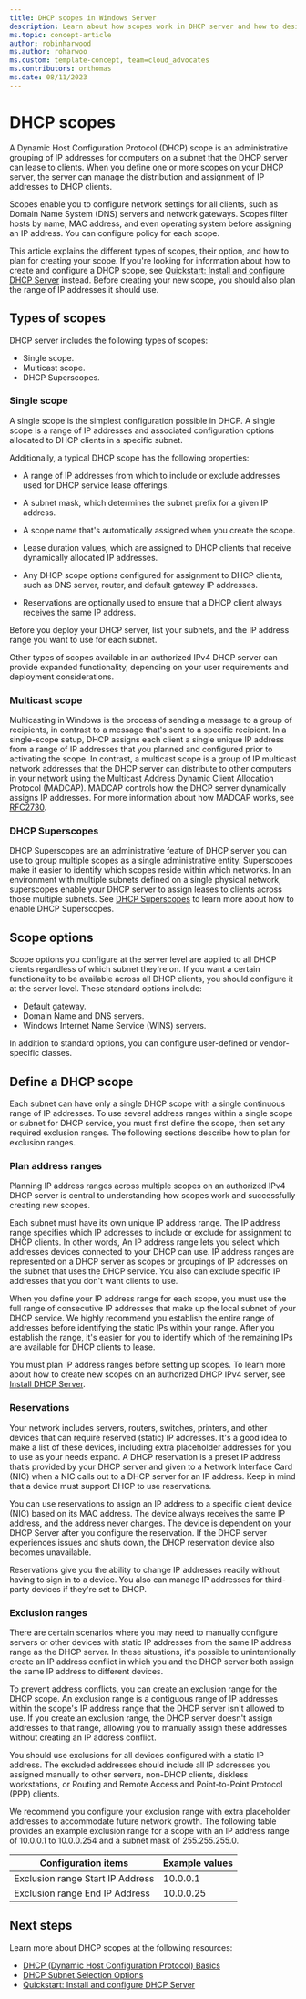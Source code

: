 ```yaml
---
title: DHCP scopes in Windows Server
description: Learn about how scopes work in DHCP server and how to design IP address ranges.
ms.topic: concept-article
author: robinharwood
ms.author: roharwoo
ms.custom: template-concept, team=cloud_advocates
ms.contributors: orthomas
ms.date: 08/11/2023
---
```


# DHCP scopes

A Dynamic Host Configuration Protocol (DHCP) scope is an administrative grouping of IP addresses for computers on a subnet that the DHCP server can lease to clients. When you define one or more scopes on your DHCP server, the server can manage the distribution and assignment of IP addresses to DHCP clients.

Scopes enable you to configure network settings for all clients, such as Domain Name System (DNS) servers and network gateways. Scopes filter hosts by name, MAC address, and even operating system before assigning an IP address. You can configure policy for each scope.

This article explains the different types of scopes, their option, and how to plan for creating your scope. If you're looking for information about how to create and configure a DHCP scope, see [Quickstart: Install and configure DHCP Server](quickstart-install-configure-dhcp-server.md) instead. Before creating your new scope, you should also plan the range of IP addresses it should use.

## Types of scopes

DHCP server includes the following types of scopes:

- Single scope.
- Multicast scope.
- DHCP Superscopes.

### Single scope

A single scope is the simplest configuration possible in DHCP. A single scope is a range of IP addresses and associated configuration options allocated to DHCP clients in a specific subnet.

Additionally, a typical DHCP scope has the following properties:

- A range of IP addresses from which to include or exclude addresses used for DHCP service lease offerings.

- A subnet mask, which determines the subnet prefix for a given IP address.

- A scope name that's automatically assigned when you create the scope.

- Lease duration values, which are assigned to DHCP clients that receive dynamically allocated IP addresses.

- Any DHCP scope options configured for assignment to DHCP clients, such as DNS server, router, and default gateway IP addresses.

- Reservations are optionally used to ensure that a DHCP client always receives the same IP address.

Before you deploy your DHCP server, list your subnets, and the IP address range you want to use for each subnet.

Other types of scopes available in an authorized IPv4 DHCP server can provide expanded functionality, depending on your user requirements and deployment considerations.

### Multicast scope

Multicasting in Windows is the process of sending a message to a group of recipients, in contrast to a message that's sent to a specific recipient. In a single-scope setup, DHCP assigns each client a single unique IP address from a range of IP addresses that you planned and configured prior to activating the scope. In contrast, a multicast scope is a group of IP multicast network addresses that the DHCP server can distribute to other computers in your network using the Multicast Address Dynamic Client Allocation Protocol (MADCAP). MADCAP controls how the DHCP server dynamically assigns IP addresses. For more information about how MADCAP works, see [RFC2730](https://www.rfc-editor.org/rfc/rfc2730).

### DHCP Superscopes

DHCP Superscopes are an administrative feature of DHCP server you can use to group multiple scopes as a single administrative entity. Superscopes make it easier to identify which scopes reside within which networks. In an environment with multiple subnets defined on a single physical network, superscopes enable your DHCP server to assign leases to clients across those multiple subnets. See [DHCP Superscopes](/openspecs/windows_protocols/ms-dhcpm/4b3dafe4-70e5-4085-969e-4bb402d9c68b) to learn more about how to enable DHCP Superscopes.

## Scope options

Scope options you configure at the server level are applied to all DHCP clients regardless of which subnet they're on. If you want a certain functionality to be available across all DHCP clients, you should configure it at the server level. These standard options include:

- Default gateway.
- Domain Name and DNS servers.
- Windows Internet Name Service (WINS) servers.

In addition to standard options, you can configure user-defined or vendor-specific classes.

## Define a DHCP scope

Each subnet can have only a single DHCP scope with a single continuous range of IP addresses. To use several address ranges within a single scope or subnet for DHCP service, you must first define the scope, then set any required exclusion ranges. The following sections describe how to plan for exclusion ranges.

### Plan address ranges

Planning IP address ranges across multiple scopes on an authorized IPv4 DHCP server is central to understanding how scopes work and successfully creating new scopes.

Each subnet must have its own unique IP address range. The IP address range specifies which IP addresses to include or exclude for assignment to DHCP clients. In other words, An IP address range lets you select which addresses devices connected to your DHCP can use. IP address ranges are represented on a DHCP server as scopes or groupings of IP addresses on the subnet that uses the DHCP service. You also can exclude specific IP addresses that you don't want clients to use.

When you define your IP address range for each scope, you must use the full range of consecutive IP addresses that make up the local subnet of your DHCP service. We highly recommend you establish the entire range of addresses before identifying the static IPs within your range. After you establish the range, it's easier for you to identify which of the remaining IPs are available for DHCP clients to lease.

You must plan IP address ranges before setting up scopes. To learn more about how to create new scopes on an authorized DHCP IPv4 server, see [Install DHCP Server](quickstart-install-configure-DHCP-server.md).

### Reservations

Your network includes servers, routers, switches, printers, and other devices that can require reserved (static) IP addresses. It's a good idea to make a list of these devices, including extra placeholder addresses for you to use as your needs expand. A DHCP reservation is a preset IP address that’s provided by your DHCP server and given to a Network Interface Card (NIC) when a NIC calls out to a DHCP server for an IP address. Keep in mind that a device must support DHCP to use reservations.

You can use reservations to assign an IP address to a specific client device (NIC) based on its MAC address. The device always receives the same IP address, and the address never changes. The device is dependent on your DHCP Server after you configure the reservation. If the DHCP server experiences issues and shuts down, the DHCP reservation device also becomes unavailable.

Reservations give you the ability to change IP addresses readily without having to sign in to a device. You also can manage IP addresses for third-party devices if they're set to DHCP.

### Exclusion ranges

There are certain scenarios where you may need to manually configure servers or other devices with static IP addresses from the same IP address range as the DHCP server. In these situations, it's possible to unintentionally create an IP address conflict in which you and the DHCP server both assign the same IP address to different devices.

To prevent address conflicts, you can create an exclusion range for the DHCP scope. An exclusion range is a contiguous range of IP addresses within the scope's IP address range that the DHCP server isn't allowed to use. If you create an exclusion range, the DHCP server doesn't assign addresses to that range, allowing you to manually assign these addresses without creating an IP address conflict.

You should use exclusions for all devices configured with a static IP address. The excluded addresses should include all IP addresses you assigned manually to other servers, non-DHCP clients, diskless workstations, or Routing and Remote Access and Point-to-Point Protocol (PPP) clients.

We recommend you configure your exclusion range with extra placeholder addresses to accommodate future network growth. The following table provides an example exclusion range for a scope with an IP address range of 10.0.0.1 to 10.0.0.254 and a subnet mask of 255.255.255.0.

|Configuration items|Example values|
|-----------------------|------------------|
|Exclusion range Start IP Address|10.0.0.1|
|Exclusion range End IP Address|10.0.0.25|

## Next steps

Learn more about DHCP scopes at the following resources:

- [DHCP (Dynamic Host Configuration Protocol) Basics](../../../troubleshoot/dynamic-host-configuration-protocol-basics.md)
- [DHCP Subnet Selection Options](dhcp-subnet-options.md)
- [Quickstart: Install and configure DHCP Server](quickstart-install-configure-dhcp-server.md)
